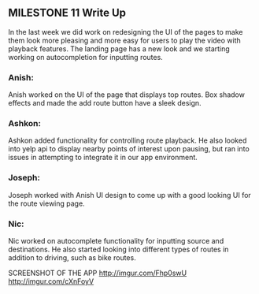 ## MILESTONE 11 Write Up

In the last week we did work on redesigning the UI of the pages to make them look more pleasing and more easy for users to play the video with playback features.
The landing page has a new look and we starting working on autocompletion for inputting routes.

### Anish:
Anish worked on the UI of the page that displays top routes. Box shadow effects and made the add route button have a sleek design.

### Ashkon:
Ashkon added functionality for controlling route playback. He also looked into yelp api to display nearby points of interest upon pausing, but ran into issues in attempting to integrate it in our app environment.

### Joseph:
Joseph worked with Anish UI design to come up with a good looking UI for the route viewing page.

### Nic:
Nic worked on autocomplete functionality for inputting source and destinations. He also started looking into different types of routes in addition to driving, such as bike routes.

SCREENSHOT OF THE APP
http://imgur.com/Fhp0swU
http://imgur.com/cXnFoyV
